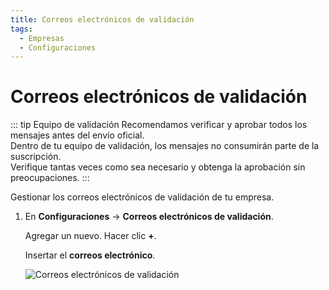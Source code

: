```yaml
---
title: Correos electrónicos de validación
tags:
  - Empresas
  - Configuraciones
---
```

# Correos electrónicos de validación

::: tip Equipo de validación
Recomendamos verificar y aprobar todos los mensajes antes del envío oficial.<br>
Dentro de tu equipo de validación, los mensajes no consumirán parte de la suscripción.<br>
Verifique tantas veces como sea necesario y obtenga la aprobación sin preocupaciones. 
:::

Gestionar los correos electrónicos de validación de tu empresa.

1. En **Configuraciones** -> **Correos electrónicos de validación**.

   Agregar un nuevo. Hacer clic **+**.

   Insertar el **correos electrónico**.

   ![Correos electrónicos de validación](https://cdn.phishx.io/phishx-docs/images/phishx_companies_validation_emails_01.webp)
